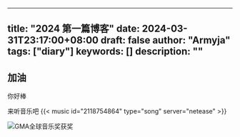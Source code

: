
---
title: "2024 第一篇博客"
date: 2024-03-31T23:17:00+08:00
draft: false
author: "Armyja"
tags: ["diary"]
keywords: []
description: ""
---
## 加油

你好棒

来听音乐吧
{{< music id="2118754864" type="song" server="netease" >}}

![GMA全球音乐奖获奖](https://bucket.armyja-online.uk/blog/1711948205956.jpg)